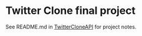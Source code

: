 # Twitter Clone final project

See README.md in [TwitterCloneAPI](http://git.ntv.is/sYmir/TwitterCloneAPI) for project notes.